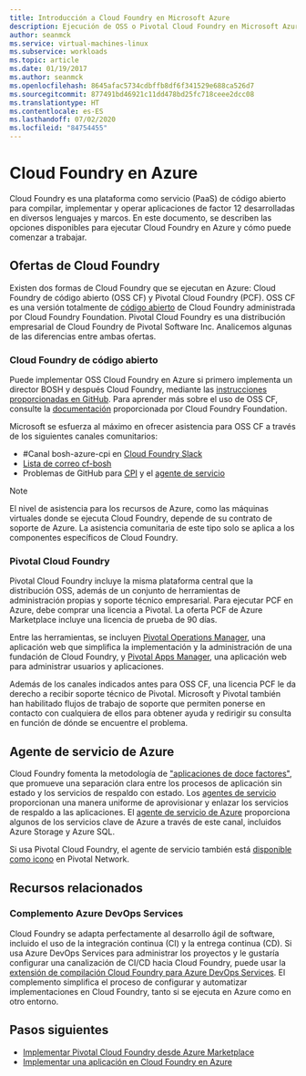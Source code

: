 ```yaml
---
title: Introducción a Cloud Foundry en Microsoft Azure
description: Ejecución de OSS o Pivotal Cloud Foundry en Microsoft Azure
author: seanmck
ms.service: virtual-machines-linux
ms.subservice: workloads
ms.topic: article
ms.date: 01/19/2017
ms.author: seanmck
ms.openlocfilehash: 8645afac5734cdbffb8df6f341529e688ca526d7
ms.sourcegitcommit: 877491bd46921c11dd478bd25fc718ceee2dcc08
ms.translationtype: HT
ms.contentlocale: es-ES
ms.lasthandoff: 07/02/2020
ms.locfileid: "84754455"
---
```

# <a name="cloud-foundry-on-azure"></a>Cloud Foundry en Azure

Cloud Foundry es una plataforma como servicio (PaaS) de código abierto para compilar, implementar y operar aplicaciones de factor 12 desarrolladas en diversos lenguajes y marcos. En este documento, se describen las opciones disponibles para ejecutar Cloud Foundry en Azure y cómo puede comenzar a trabajar.

## <a name="cloud-foundry-offerings"></a>Ofertas de Cloud Foundry

Existen dos formas de Cloud Foundry que se ejecutan en Azure: Cloud Foundry de código abierto (OSS CF) y Pivotal Cloud Foundry (PCF). OSS CF es una versión totalmente de [código abierto](https://github.com/cloudfoundry) de Cloud Foundry administrada por Cloud Foundry Foundation. Pivotal Cloud Foundry es una distribución empresarial de Cloud Foundry de Pivotal Software Inc. Analicemos algunas de las diferencias entre ambas ofertas.

### <a name="open-source-cloud-foundry"></a>Cloud Foundry de código abierto

Puede implementar OSS Cloud Foundry en Azure si primero implementa un director BOSH y después Cloud Foundry, mediante las [instrucciones proporcionadas en GitHub](https://github.com/cloudfoundry-incubator/bosh-azure-cpi-release/blob/master/docs/guidance.md). Para aprender más sobre el uso de OSS CF, consulte la [documentación](https://docs.cloudfoundry.org/) proporcionada por Cloud Foundry Foundation.

Microsoft se esfuerza al máximo en ofrecer asistencia para OSS CF a través de los siguientes canales comunitarios:

- #<a name="bosh-azure-cpi-channel-on-cloud-foundry-slack"></a>Canal bosh-azure-cpi en [Cloud Foundry Slack](https://slack.cloudfoundry.org/)
- [Lista de correo cf-bosh](https://lists.cloudfoundry.org/pipermail/cf-bosh)
- Problemas de GitHub para [CPI](https://github.com/cloudfoundry-incubator/bosh-azure-cpi-release/issues) y el [agente de servicio](https://github.com/Azure/meta-azure-service-broker/issues)

>[!NOTE]
> El nivel de asistencia para los recursos de Azure, como las máquinas virtuales donde se ejecuta Cloud Foundry, depende de su contrato de soporte de Azure. La asistencia comunitaria de este tipo solo se aplica a los componentes específicos de Cloud Foundry.

### <a name="pivotal-cloud-foundry"></a>Pivotal Cloud Foundry

Pivotal Cloud Foundry incluye la misma plataforma central que la distribución OSS, además de un conjunto de herramientas de administración propias y soporte técnico empresarial. Para ejecutar PCF en Azure, debe comprar una licencia a Pivotal. La oferta PCF de Azure Marketplace incluye una licencia de prueba de 90 días.

Entre las herramientas, se incluyen [Pivotal Operations Manager](https://docs.pivotal.io/pivotalcf/customizing/), una aplicación web que simplifica la implementación y la administración de una fundación de Cloud Foundry, y [Pivotal Apps Manager](https://docs.pivotal.io/pivotalcf/console/), una aplicación web para administrar usuarios y aplicaciones.

Además de los canales indicados antes para OSS CF, una licencia PCF le da derecho a recibir soporte técnico de Pivotal. Microsoft y Pivotal también han habilitado flujos de trabajo de soporte que permiten ponerse en contacto con cualquiera de ellos para obtener ayuda y redirigir su consulta en función de dónde se encuentre el problema.

## <a name="azure-service-broker"></a>Agente de servicio de Azure

Cloud Foundry fomenta la metodología de ["aplicaciones de doce factores"](https://12factor.net/), que promueve una separación clara entre los procesos de aplicación sin estado y los servicios de respaldo con estado. Los [agentes de servicio](https://docs.cloudfoundry.org/services/api.html) proporcionan una manera uniforme de aprovisionar y enlazar los servicios de respaldo a las aplicaciones. El [agente de servicio de Azure](https://github.com/Azure/meta-azure-service-broker) proporciona algunos de los servicios clave de Azure a través de este canal, incluidos Azure Storage y Azure SQL.

Si usa Pivotal Cloud Foundry, el agente de servicio también está [disponible como icono](https://docs.pivotal.io/azure-sb/installing.html) en Pivotal Network.

## <a name="related-resources"></a>Recursos relacionados

### <a name="azure-devops-services-plugin"></a>Complemento Azure DevOps Services

Cloud Foundry se adapta perfectamente al desarrollo ágil de software, incluido el uso de la integración continua (CI) y la entrega continua (CD). Si usa Azure DevOps Services para administrar los proyectos y le gustaría configurar una canalización de CI/CD hacia Cloud Foundry, puede usar la [extensión de compilación Cloud Foundry para Azure DevOps Services](https://marketplace.visualstudio.com/items?itemName=ms-vsts.cloud-foundry-build-extension). El complemento simplifica el proceso de configurar y automatizar implementaciones en Cloud Foundry, tanto si se ejecuta en Azure como en otro entorno.

## <a name="next-steps"></a>Pasos siguientes

- [Implementar Pivotal Cloud Foundry desde Azure Marketplace](https://azuremarketplace.microsoft.com/marketplace/apps/pivotal.pivotal-cloud-foundry)
- [Implementar una aplicación en Cloud Foundry en Azure](./cloudfoundry-deploy-your-first-app.md)
